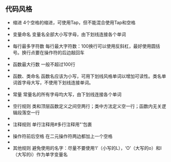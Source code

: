 
<h2>代码风格</h2>
<ul>
<li>缩进          4个空格的缩进，可使用Tap，但不能混合使用Tap和空格</li>
<li></li>
<li>变量命名       变量名全部大小写字母，由下划线连接各个单词</li>
<li></li>
<li>每行最多字符数  每行最大字符数：100换行可以使用反斜杠，最好使用圆括号。换行点要在操作符的后边敲回车</li>
<li></li>
<li>函数最大行数    一般不超过100行</li>
<li></li>
<li>函数、类命名   函数名应该为小写，可用下划线风格单词以增加可读性。类名单词首字母大写，不使用下划线连接单词。</li>
<li></li>
<li>常量         常量名的所有字母均大写，由下划线连接各个单词</li>
<li></li>
<li>空行规则     类和顶层函数定义之间空两行；类中方法定义空一行；函数内无关逻辑段落空一行</li>
<li></li>
<li>注释规则      单行注释用#多行注释用"'包裹</li>
<li></li>
<li>操作符前后空格  在二元操作符两边都加上一个空格</li>
<li></li>
<li>其他规则     避免使用的名字：尽量不要使用‘l’（小写的L），‘O’（大写的o）和I（大写的i）作为单字变量名</li>

</ul>



  

 